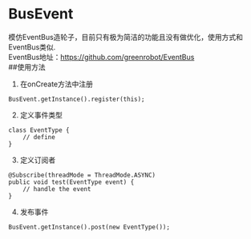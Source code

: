 # BusEvent
模仿EventBus造轮子，目前只有极为简洁的功能且没有做优化，使用方式和EventBus类似.  
EventBus地址：https://github.com/greenrobot/EventBus  
##使用方法
 1. 在onCreate方法中注册
```
BusEvent.getInstance().register(this);
```
 2. 定义事件类型
```
class EventType {  
	// define  
}  
```
 3. 定义订阅者
```
@Subscribe(threadMode = ThreadMode.ASYNC)  
public void test(EventType event) {  
    // handle the event  
}  
```
 4. 发布事件
```
BusEvent.getInstance().post(new EventType());
```
